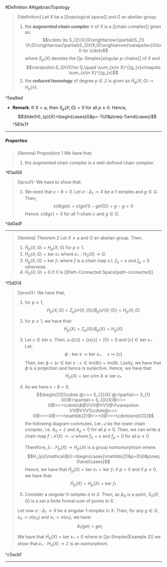 #Definition #AlgebraicTopology 

> [!definition]
> Let $X$ be a [[topological space]] and $G$ an abelian group.
> 1. the ***augmented chain complex*** $\mathcal{C}$ of $X$ is a [[chain complex]] given as: $$\cdots \to S_{2}(X;G)\xrightarrow{\partial}S_{1}(X;G)\xrightarrow{\partial}S_{0}(X;G)\xrightarrow{\varepsilon}G\to 0 \to \cdots$$where $S_{p}(X)$ denotes the [[p-Simplex|singular $p$-chains]] of $X$ and $$\varepsilon:S_{0}(X)\to G,\quad \sum_{x\in X}^{}g_{x}x\mapsto \sum_{x\in X}^{}g_{x}$$
> 2. the ***reduced homology*** of degree $p\in \mathbb{Z}$ is given as $\tilde{H}_{p}(X;G):=H_{p}(\mathcal{C})$.

^5ea9ed

- **Remark**: If $X=\varnothing$, then $S_{p}(X;G) =0$ for all $p\geq 0$. Hence, $$\tilde{H}_{p}(X)=\begin{cases}G&p=-1\\0&p\neq-1\end{cases}$$ ^561e7f
---
##### Properties
> [!lemma] Proposition 1
> We have that:
> 1. the augmented chain complex is a well-defined chain complex. 

^61ad56

> [!proof]-
> We have to show that:
> 1. We need that $\varepsilon \circ\partial = 0$. Let $\sigma:\Delta_{1}\to X$ be a $1$-simplex and $g\in G$. Then, $$\varepsilon(\partial (g\sigma))=\varepsilon(g\sigma(1)-g\sigma(0))=g-g=0$$ Hence, $\varepsilon(\partial gc) = 0$ for all $1$-chain $c$ and $g\in G$.

^da0adf

---
> [!lemma] Theorem 2
> Let $X\neq \varnothing$ and $G$ an abelian group. Then,
> 1. $\tilde{H}_{p}(X;G)=H_{p}(X;G)$ for $p\geq 1$.
> 2. $\tilde{H}_{0}(X;G)=\text{ker }\varepsilon_{*}$ where $\varepsilon_{*}:H_{0}(X)\to G$.
> 3. $\tilde{H}_{p}(X;G)=\text{ker }f_{*}$ where $f$ is a chain map s.t. $f_{0}= \varepsilon$ and $f_{p}=0$ otherwise.
> 4. $\tilde{H}_{0}(X;G)=0$ if $X$ is [[Path-Connected Space|path-connected]].

^f3d014

> [!proof]+
> We have that, 
> 1. for $p\geq 1$, $$\tilde{H}_{p}(X;G)=Z_{p}(\mathcal{S}(X;G)) / B_{p}(\mathcal{S}(X;G))=H_{p}(X;G)$$
> 2. for $p\geq 1$, we have that: $$\tilde{H}_{p}(X)= Z_{p}(X) / B_{p}(X)=H_{p}(X)$$
> 3. Let $c\in \text{ker }\varepsilon$. Then, $\varepsilon_{*}([c])=[\varepsilon(c)]=[0]=0$ and $[c]\in \text{ker }\varepsilon_{*}$. Let: $$\phi: \text{ker }\varepsilon\to \text{ker } \varepsilon_{*},\quad c \mapsto [c]$$Then, $\text{ker }\phi=\{ c\in \text{ker }\varepsilon :c\in  \text{im}(\partial) \}=\text{im}(\partial)$. Lastly, we have that $\phi$ is a projection and hence is surjective. Hence, we have that: $$\tilde{H}_{0}(X)= \text{ker }\varepsilon / \text{im }\partial \cong \text{ker }\varepsilon_{*}$$
> 4. As we have $\varepsilon \circ \partial = 0$, 
> $$\begin{CD}\cdots @>>> S_{2}(X) @>\partial>> S_{1}(X)@>\partial>> S_{0}(X)@>>> 0@>>>\cdots\\&@VVV@VVV@V\varepsilon VV@VVV\\\cdots@>>> 0@>>>0@>>>\mathbb{Z}@>>>0@>>>\cdots\end{CD}$$the following diagram commutes. Let $\mathcal{A}$ be the lower chain complex, i.e. $A_{0}=\mathbb{Z}$ and $A_{p}=0$ for all $p\neq 0$. Then, we can write a chain map $f:\mathcal{S}(X)\to \mathcal{A}$ where $f_{0}=\varepsilon$ and $f_{p}=0$ for all $p\neq 0$.
> 
>    Therefore, $f_{*}:H_{p}(X)\to H_{p}(\mathcal{B})$ is a group homomorphism where: $$H_{p}(\mathcal{B}):=\begin{cases}\mathbb{Z}&p=0\\0&p\neq 0\end{cases}$$Hence, we have that $\tilde{H}_{p}(X)=\text{ker }\varepsilon_{*}=\text{ker }f_{*}$ if $p=0$ and if $p\neq 0$, we have that: $$\tilde{H}_{p}(X)=H_{p}(X)=\text{ker }f_{*}$$
>1. Consider a singular $0$-simplex $\sigma$ in $X$. Then, as $\Delta_{0}$ is a point, $S_{0}(X;G)$ is a set a finite formal sum of points in $X$. 
>   
>   Let now $\sigma:\Delta_{1}\to X$ be a singular $1$-simplex in $X$. Then, for any $g\in G$, $x_{0}:=\sigma(e_{0})$ and $x_{1}:=\sigma(e_{1})$, we have: $$\partial_{1}(g\sigma)=g\sigma_{1}$$
>   
>   We have that $\tilde{H}_{0}(X)=\text{ker } \varepsilon_{*} = 0$ where in [[p-Simplex|Example 2]] we show that $\varepsilon_{*}:H_{0}(X)\to \mathbb{Z}$ is an isomorphism.

^c5acbf

---